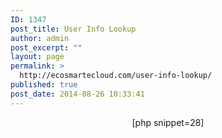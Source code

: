 ```yaml
---
ID: 1347
post_title: User Info Lookup
author: admin
post_excerpt: ""
layout: page
permalink: >
  http://ecosmartecloud.com/user-info-lookup/
published: true
post_date: 2014-08-26 10:33:41
---
```

<center>[php snippet=28]</center>